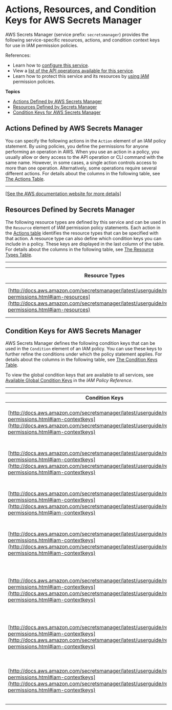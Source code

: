 # Actions, Resources, and Condition Keys for AWS Secrets Manager<a name="list_awssecretsmanager"></a>

AWS Secrets Manager \(service prefix: `secretsmanager`\) provides the following service\-specific resources, actions, and condition context keys for use in IAM permission policies\.

References:
+ Learn how to [configure this service](http://docs.aws.amazon.com/secretsmanager/latest/userguide/)\.
+ View a [list of the API operations available for this service](http://docs.aws.amazon.com/secretsmanager/latest/userguide/)\.
+ Learn how to protect this service and its resources by [using IAM](http://docs.aws.amazon.com/secretsmanager/latest/userguide/auth-and-access.html) permission policies\.

**Topics**
+ [Actions Defined by AWS Secrets Manager](#awssecretsmanager-actions-as-permissions)
+ [Resources Defined by Secrets Manager](#awssecretsmanager-resources-for-iam-policies)
+ [Condition Keys for AWS Secrets Manager](#awssecretsmanager-policy-keys)

## Actions Defined by AWS Secrets Manager<a name="awssecretsmanager-actions-as-permissions"></a>

You can specify the following actions in the `Action` element of an IAM policy statement\. By using policies, you define the permissions for anyone performing an operation in AWS\. When you use an action in a policy, you usually allow or deny access to the API operation or CLI command with the same name\. However, in some cases, a single action controls access to more than one operation\. Alternatively, some operations require several different actions\. For details about the columns in the following table, see [The Actions Table](reference_policies_actions-resources-contextkeys.md#actions_table)\.


****  
[\[See the AWS documentation website for more details\]](http://docs.aws.amazon.com/IAM/latest/UserGuide/list_awssecretsmanager.html)

## Resources Defined by Secrets Manager<a name="awssecretsmanager-resources-for-iam-policies"></a>

The following resource types are defined by this service and can be used in the `Resource` element of IAM permission policy statements\. Each action in the [Actions table](#awssecretsmanager-actions-as-permissions) identifies the resource types that can be specified with that action\. A resource type can also define which condition keys you can include in a policy\. These keys are displayed in the last column of the table\. For details about the columns in the following table, see [The Resource Types Table](reference_policies_actions-resources-contextkeys.md#resources_table)\.


****  

| Resource Types | ARN | Condition Keys | 
| --- | --- | --- | 
| [http://docs.aws.amazon.com/secretsmanager/latest/userguide/reference_iam-permissions.html#iam-resources](http://docs.aws.amazon.com/secretsmanager/latest/userguide/reference_iam-permissions.html#iam-resources) | arn:$\{Partition\}:secretsmanager:$\{Region\}:$\{Account\}:secret:$\{SecretId\} |  | 

## Condition Keys for AWS Secrets Manager<a name="awssecretsmanager-policy-keys"></a>

AWS Secrets Manager defines the following condition keys that can be used in the `Condition` element of an IAM policy\. You can use these keys to further refine the conditions under which the policy statement applies\. For details about the columns in the following table, see [The Condition Keys Table](reference_policies_actions-resources-contextkeys.md#context_keys_table)\.

To view the global condition keys that are available to all services, see [Available Global Condition Keys](http://docs.aws.amazon.com/IAM/latest/UserGuide/reference_policies_condition-keys.html#AvailableKeys) in the *IAM Policy Reference*\.


****  

| Condition Keys | Description | Type | 
| --- | --- | --- | 
| [http://docs.aws.amazon.com/secretsmanager/latest/userguide/reference_iam-permissions.html#iam-contextkeys](http://docs.aws.amazon.com/secretsmanager/latest/userguide/reference_iam-permissions.html#iam-contextkeys) | Filters access by the SecretID value in the request\. | ARN | 
| [http://docs.aws.amazon.com/secretsmanager/latest/userguide/reference_iam-permissions.html#iam-contextkeys](http://docs.aws.amazon.com/secretsmanager/latest/userguide/reference_iam-permissions.html#iam-contextkeys) | Filters access by the friendly name of the secret in the request\. | String | 
| [http://docs.aws.amazon.com/secretsmanager/latest/userguide/reference_iam-permissions.html#iam-contextkeys](http://docs.aws.amazon.com/secretsmanager/latest/userguide/reference_iam-permissions.html#iam-contextkeys) | Filters access by the description text in the request\. | String | 
| [http://docs.aws.amazon.com/secretsmanager/latest/userguide/reference_iam-permissions.html#iam-contextkeys](http://docs.aws.amazon.com/secretsmanager/latest/userguide/reference_iam-permissions.html#iam-contextkeys) | Filters access by the ARN of the KMS key in the request\. | String | 
| [http://docs.aws.amazon.com/secretsmanager/latest/userguide/reference_iam-permissions.html#iam-contextkeys](http://docs.aws.amazon.com/secretsmanager/latest/userguide/reference_iam-permissions.html#iam-contextkeys) | Filters access by the unique identifier of the version of the secret in the request\. | String | 
| [http://docs.aws.amazon.com/secretsmanager/latest/userguide/reference_iam-permissions.html#iam-contextkeys](http://docs.aws.amazon.com/secretsmanager/latest/userguide/reference_iam-permissions.html#iam-contextkeys) | Filters access by the list of version stages in the request\. | String | 
| [http://docs.aws.amazon.com/secretsmanager/latest/userguide/reference_iam-permissions.html#iam-contextkeys](http://docs.aws.amazon.com/secretsmanager/latest/userguide/reference_iam-permissions.html#iam-contextkeys) | Filters access by the ARN of the rotation Lambda function in the request\. | ARN | 
